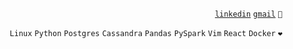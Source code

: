 <div align="right">

[```linkedin```](https://www.linkedin.com/in/sergencepoglu/)
[```gmail```](mailto:dev.csgn@gmail.com)
``` 🤙 ```


```Linux```   ```Python```    ```Postgres```    ```Cassandra```    ```Pandas```   ```PySpark```    ```Vim```    ```React```    ```Docker``` ``` ❤️ ```
